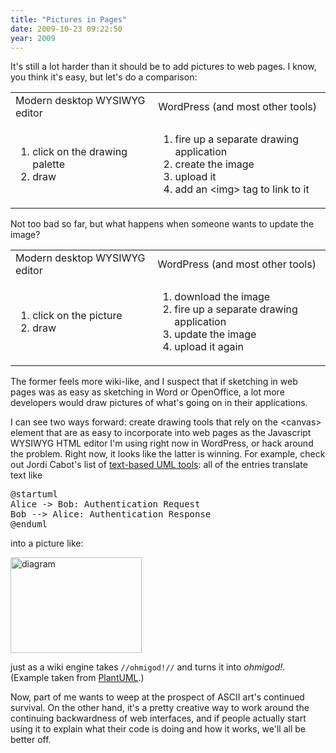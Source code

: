 ```yaml
---
title: "Pictures in Pages"
date: 2009-10-23 09:22:50
year: 2009
---
```

It's still a lot harder than it should be to add pictures to web pages. I know, you think it's easy, but let's do a comparison:
<table border="0">
<tbody>
<tr>
<td>Modern desktop WYSIWYG editor</td>
<td>WordPress (and most other tools)</td>
</tr>
<tr>
<td>
<ol>
	<li>click on the drawing palette</li>
	<li>draw</li>
</ol>
</td>
<td>
<ol>
	<li>fire up a separate drawing application</li>
	<li>create the image</li>
	<li>upload it</li>
	<li>add an &lt;img&gt; tag to link to it</li>
</ol>
</td>
</tr>
</tbody></table>
Not too bad so far, but what happens when someone wants to update the image?
<table border="0">
<tbody>
<tr>
<td>Modern desktop WYSIWYG editor</td>
<td>WordPress (and most other tools)</td>
</tr>
<tr>
<td>
<ol>
	<li>click on the picture</li>
	<li>draw</li>
</ol>
</td>
<td>
<ol>
	<li>download the image</li>
	<li>fire up a separate drawing application</li>
	<li>update the image</li>
	<li>upload it again</li>
</ol>
</td>
</tr>
</tbody></table>
The former feels more wiki-like, and I suspect that if sketching in web pages was as easy as sketching in Word or OpenOffice, a lot more developers would draw pictures of what's going on in their applications.

I can see two ways forward: create drawing tools that rely on the &lt;canvas&gt; element that are as easy to incorporate into web pages as the Javascript WYSIWYG HTML editor I'm using right now in WordPress, or hack around the problem. Right now, it looks like the latter is winning.  For example, check out Jordi Cabot's list of <a href="http://modeling-languages.com/content/uml-tools#textual">text-based UML tools</a>: all of the entries translate text like
<pre>@startuml
Alice -&gt; Bob: Authentication Request
Bob --&gt; Alice: Authentication Response
@enduml</pre>
into a picture like:

<img title="diagram" src="{{site.github.url}}/files/2009/10/diagram.png" alt="diagram" width="210" height="153" />

just as a wiki engine takes <code>//ohmigod!//</code> and turns it into <em>ohmigod!</em>. (Example taken from <a href="http://plantuml.sourceforge.net/">PlantUML</a>.)

Now, part of me wants to weep at the prospect of ASCII art's continued survival. On the other hand, it's a pretty creative way to work around the continuing backwardness of web interfaces, and if people actually start using it to explain what their code is doing and how it works, we'll all be better off.
